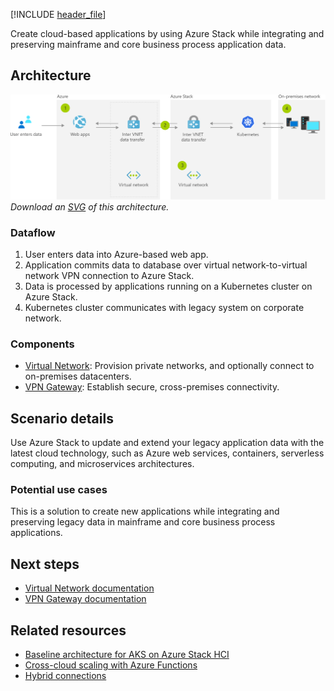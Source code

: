 [!INCLUDE [header_file](../../../includes/sol-idea-header.md)]

Create cloud-based applications by using Azure Stack while integrating and preserving mainframe and core business process application data.

## Architecture

![Architecture diagram shows user enters data to Web apps to Inter V NET data transfer to Kuberbetes to on-premises network.](../media/unlock-legacy-data.png)
*Download an [SVG](../media/unlock-legacy-data.svg) of this architecture.*

### Dataflow

1. User enters data into Azure-based web app.
1. Application commits data to database over virtual network-to-virtual network VPN connection to Azure Stack.
1. Data is processed by applications running on a Kubernetes cluster on Azure Stack.
1. Kubernetes cluster communicates with legacy system on corporate network.

### Components

* [Virtual Network](https://azure.microsoft.com/services/virtual-network): Provision private networks, and optionally connect to on-premises datacenters.
* [VPN Gateway](https://azure.microsoft.com/services/vpn-gateway): Establish secure, cross-premises connectivity.

## Scenario details

Use Azure Stack to update and extend your legacy application data with the latest cloud technology, such as Azure web services, containers, serverless computing, and microservices architectures.

### Potential use cases

This is a solution to create new applications while integrating and preserving legacy data in mainframe and core business process applications.

## Next steps

* [Virtual Network documentation](/azure/virtual-network/virtual-networks-overview)
* [VPN Gateway documentation](/azure/vpn-gateway/vpn-gateway-about-vpngateways)

## Related resources

* [Baseline architecture for AKS on Azure Stack HCI](../../example-scenario/hybrid/aks-baseline.yml)
* [Cross-cloud scaling with Azure Functions](../../solution-ideas/articles/cross-cloud-scaling.yml)
* [Hybrid connections](../../solution-ideas/articles/hybrid-connectivity.yml)
